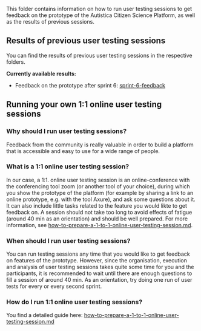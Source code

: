 This folder contains information on how to run user testing sessions to get feedback on the prototype of the Autistica Citizen Science Platform, as well as the results of previous sessions.

## Results of previous user testing sessions

You can find the results of previous user testing sessions in the respective folders. 

**Currently available results:**
 - Feedback on the prototype after sprint 6: [sprint-6-feedback](sprint-6-feedback)

## Running your own 1:1 online user testing sessions

### Why should I run user testing sessions?
Feedback from the community is really valuable in order to build a platform that is accessible and easy to use for a wide range of people. 

### What is a 1:1 online user testing session? 
In our case, a 1:1. online user testing session is an online-conference with the conferencing tool zoom (or another tool of your choice), during which you show the prototype of the platform (for example by sharing a link to an online prototype, e.g. with the tool Axure), and ask some questions about it. It can also include little tasks related to the feature you would likte to get feedback on. A session should not take too long to avoid effects of fatigue (around 40 min as an orientation) and should be well prepared. For more information, see [how-to-prepare-a-1-to-1-online-user-testing-session.md](how-to-prepare-a-1-to-1-online-user-testing-session.md).

### When should I run user testing sessions?
You can run testing sessions any time that you would like to get feedback on features of the prototype. However, since the organisation, execution and analysis of user testing sessions takes quite some time for you and the participants, it is recommended to wait until there are enough questions to fill a session of around 40 min. As an orientation, try doing one run of user tests for every or every second sprint.

### How do I run 1:1 online user testing sessions?
You find a detailed guide here: [how-to-prepare-a-1-to-1-online-user-testing-session.md](how-to-prepare-a-1-to-1-online-user-testing-session.md)

